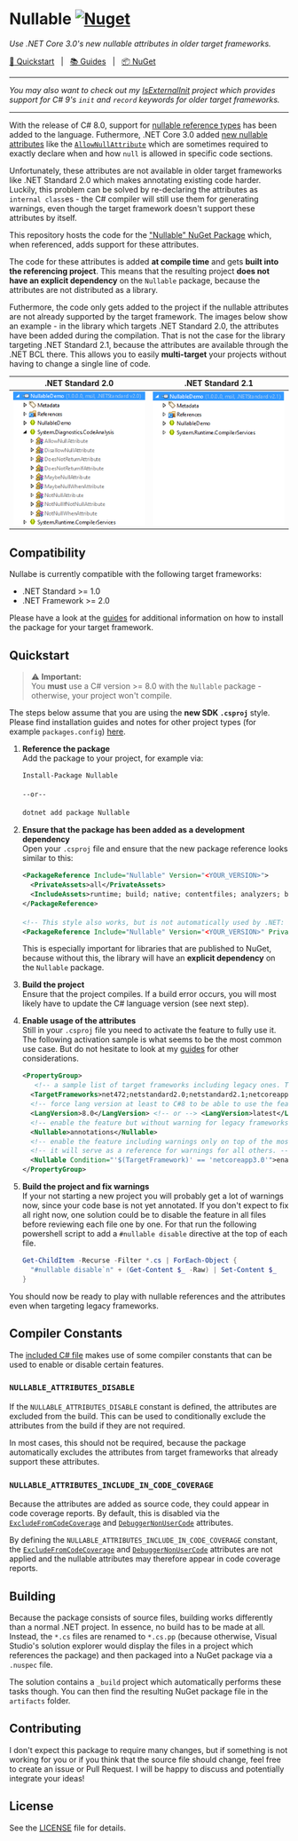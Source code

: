 # Nullable [![Nuget](https://img.shields.io/nuget/v/Nullable)](https://www.nuget.org/packages/Nullable)

_Use .NET Core 3.0's new nullable attributes in older target frameworks._

[:running: Quickstart](#quickstart) &nbsp; | &nbsp; [:books: Guides](https://github.com/manuelroemer/Nullable/wiki) &nbsp; | &nbsp; [:package: NuGet](https://www.nuget.org/packages/nullable)

<hr/>

_You may also want to check out my [IsExternalInit](https://github.com/manuelroemer/IsExternalInit)
project which provides support for C# 9's `init` and `record` keywords for older target frameworks._

<hr/>


With the release of C# 8.0, support for [nullable reference types](https://docs.microsoft.com/en-us/dotnet/csharp/tutorials/nullable-reference-types)
has been added to the language.
Futhermore, .NET Core 3.0 added [new nullable attributes](https://docs.microsoft.com/en-us/dotnet/api/system.diagnostics.codeanalysis?view=netcore-3.0)
like the [`AllowNullAttribute`](https://docs.microsoft.com/en-us/dotnet/api/system.diagnostics.codeanalysis.allownullattribute?view=netcore-3.0)
which are sometimes required to exactly declare when and how `null` is allowed in specific code
sections.

Unfortunately, these attributes are not available in older target frameworks like .NET Standard 2.0
which makes annotating existing code harder.
Luckily, this problem can be solved by re-declaring the attributes as `internal class`es - the C#
compiler will still use them for generating warnings, even though the target framework doesn't
support these attributes by itself.

This repository hosts the code for the ["Nullable" NuGet Package](https://www.nuget.org/packages/Nullable)
which, when referenced, adds support for these attributes.

The code for these attributes is added **at compile time** and gets **built into the referencing project**.
This means that the resulting project **does not have an explicit dependency** on the `Nullable`
package, because the attributes are not distributed as a library.

Futhermore, the code only gets added to the project if the nullable attributes are not already
supported by the target framework.
The images below show an example - in the library which targets .NET Standard 2.0, the attributes
have been added during the compilation.
That is not the case for the library targeting .NET Standard 2.1, because the attributes are
available through the .NET BCL there.
This allows you to easily **multi-target** your projects without having to change a single line of
code.

| .NET Standard 2.0 | .NET Standard 2.1 |
| ----------------- | ----------------- |
| ![.NET Standard 2.0](.github/CompiledNetStandard2.0.png) | ![.NET Standard 2.1](.github/CompiledNetStandard2.1.png) |


## Compatibility

Nullabe is currently compatible with the following target frameworks:

* .NET Standard >= 1.0
* .NET Framework >= 2.0

Please have a look at the [guides](https://github.com/manuelroemer/Nullable/wiki) for additional information on how to
install the package for your target framework.


## Quickstart

> :warning: **Important:** <br/>
> You **must** use a C# version >= 8.0 with the `Nullable` package - otherwise, your project won't compile.

The steps below assume that you are using the **new SDK `.csproj`** style.
Please find installation guides and notes for other project types (for example `packages.config`)
[here](https://github.com/manuelroemer/Nullable/wiki).

1. **Reference the package** <br/>
   Add the package to your project, for example via:

   ```sh
   Install-Package Nullable

   --or--

   dotnet add package Nullable
   ```
2. **Ensure that the package has been added as a development dependency** <br/>
   Open your `.csproj` file and ensure that the new package reference looks similar to this:

   ```xml
   <PackageReference Include="Nullable" Version="<YOUR_VERSION>">
     <PrivateAssets>all</PrivateAssets>
     <IncludeAssets>runtime; build; native; contentfiles; analyzers; buildtransitive</IncludeAssets>
   </PackageReference>

   <!-- This style also works, but is not automatically used by .NET: -->
   <PackageReference Include="Nullable" Version="<YOUR_VERSION>" PrivateAssets="all" />
   ```

   This is especially important for libraries that are published to NuGet, because without this,
   the library will have an **explicit dependency** on the `Nullable` package.
3. **Build the project** <br/>
   Ensure that the project compiles. If a build error occurs, you will most likely have to update
   the C# language version (see next step).
4. **Enable usage of the attributes** <br/>
   Still in your `.csproj` file you need to activate the feature to fully use it.
   The following activation sample is what seems to be the most common use case. But do not hesitate to look at my [guides](https://github.com/manuelroemer/Nullable/wiki) for other considerations.

   ```xml
   <PropertyGroup>
      <!-- a sample list of target frameworks including legacy ones. This list must depend on your needs. -->
     <TargetFrameworks>net472;netstandard2.0;netstandard2.1;netcoreapp3.0</TargetFrameworks>
     <!-- force lang version at least to C#8 to be able to use the feature with all frameworks.-->
     <LangVersion>8.0</LangVersion> <!-- or --> <LangVersion>latest</LangVersion>
     <!-- enable the feature but without warning for legacy frameworks to avoid false positives. -->
     <Nullable>annotations</Nullable>
     <!-- enable the feature including warnings only on top of the most recent framework you target. -->
     <!-- it will serve as a reference for warnings for all others. -->
     <Nullable Condition="'$(TargetFramework)' == 'netcoreapp3.0'">enable</Nullable>
   </PropertyGroup>
   ```

5. **Build the project and fix warnings** <br/>
   If your not starting a new project you will probably get a lot of warnings now, since your code base is not yet annotated.
   If you don't expect to fix all right now, one solution could be to disable the feature in all files before reviewing each file one by one.
   For that run the following powershell script to add a `#nullable disable` directive at the top of each file.

   ```PowerShell
   Get-ChildItem -Recurse -Filter *.cs | ForEach-Object {
     "#nullable disable`n" + (Get-Content $_ -Raw) | Set-Content $_
   }
   ```

You should now be ready to play with nullable references and the attributes even when targeting legacy frameworks.


## Compiler Constants

The [included C# file](https://github.com/manuelroemer/Nullable/blob/master/src/Nullable.ExcludeFromCodeCoverage/NullableAttributes.cs)
makes use of some compiler constants that can be used to enable or disable certain features.

### `NULLABLE_ATTRIBUTES_DISABLE`

If the `NULLABLE_ATTRIBUTES_DISABLE` constant is defined, the attributes are excluded from the build.
This can be used to conditionally exclude the attributes from the build if they are not required.

In most cases, this should not be required, because the package automatically excludes the attributes
from target frameworks that already support these attributes.


### `NULLABLE_ATTRIBUTES_INCLUDE_IN_CODE_COVERAGE`

Because the attributes are added as source code, they could appear in code coverage reports.
By default, this is disabled via the [`ExcludeFromCodeCoverage`](https://docs.microsoft.com/en-us/dotnet/api/system.diagnostics.codeanalysis.excludefromcodecoverageattribute?view=netcore-3.0)
and [`DebuggerNonUserCode`](https://docs.microsoft.com/en-us/dotnet/api/system.diagnostics.debuggernonusercodeattribute?view=netcore-3.0)
attributes.

By defining the `NULLABLE_ATTRIBUTES_INCLUDE_IN_CODE_COVERAGE` constant, the [`ExcludeFromCodeCoverage`](https://docs.microsoft.com/en-us/dotnet/api/system.diagnostics.codeanalysis.excludefromcodecoverageattribute?view=netcore-3.0)
and [`DebuggerNonUserCode`](https://docs.microsoft.com/en-us/dotnet/api/system.diagnostics.debuggernonusercodeattribute?view=netcore-3.0)
attributes are not applied and the nullable attributes may therefore appear in code coverage reports.


## Building

Because the package consists of source files, building works differently than a normal .NET project.
In essence, no build has to be made at all. Instead, the `*.cs` files are renamed to `*.cs.pp`
(because otherwise, Visual Studio's solution explorer would display the files in a project which
references the package) and then packaged into a NuGet package via a `.nuspec` file.

The solution contains a `_build` project which automatically performs these tasks though. You can then
find the resulting NuGet package file in the `artifacts` folder.


## Contributing

I don't expect this package to require many changes, but if something is not working for you or
if you think that the source file should change, feel free to create an issue or Pull Request.
I will be happy to discuss and potentially integrate your ideas!


## License

See the [LICENSE](./LICENSE) file for details.
